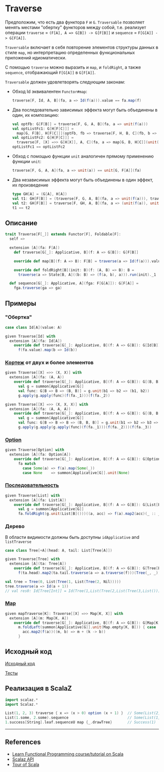 # Traverse

Предположим, что есть два функтора `F` и `G`.
`Traversable` позволяет менять местами "обертку" функторов между собой, 
т.е. реализует операции `traverse` = `(F[A], A => G[B]) -> G[F[B]]` и `sequence` = `F[G[A]] -> G[F[A]]`.

`Traversable` включает в себя повторение элементов структуры данных в стиле `map`, 
но интерпретацию определенных функциональных приложений идиоматически.

С помощью `traverse` можно выразить и `map`, и `foldRight`, а также `sequence`, отображающий `F[G[A]]` в `G[F[A]]`.

`Traversable` должен удовлетворять следующим законам:

- Обход Id эквивалентен `Functor#map`:
  ```scala
  traverse[F, Id, A, B](fa, a => Id(f(a))).value == fa.map(f)
  ```
- Два последовательно зависимых эффекта могут быть объединены в один, их композицию:
  ```scala
  val optFb: G[F[B]] = traverse[F, G, A, B](fa, a => unit(f(a)))
  val optListFc1: G[H[F[C]]] =
    map[G, F[B], H[F[C]]](optFb, fb => traverse[F, H, B, C](fb, b => unit(g(b))))
  val optListFc2: G[H[F[C]]] =
    traverse[F, [X] =>> G[H[X]], A, C](fa, a => map[G, B, H[C]](unit(f(a)), b => unit(g(b))))
  optListFc1 == optListFc2
  ```
- Обход с помощью функции `unit` аналогичен прямому применению функции `unit`:
  ```scala
  traverse[F, G, A, A](fa, a => unit(a)) == unit[G, F[A]](fa)
  ```
- Два независимых эффекта могут быть объединены в один эффект, их произведение
  ```scala
  type GH[A] = (G[A], H[A])
  val t1: GH[F[B]] = (traverse[F, G, A, B](fa, a => unit(f(a))), traverse[F, H, A, B](fa, a => unit(f(a))))
  val t2: GH[F[B]] = traverse[F, GH, A, B](fa, a => (unit(f(a)), unit(f(a))))
  t1 == t2
  ```


## Описание 

```scala
trait Traverse[F[_]] extends Functor[F], Foldable[F]:
  self =>

  extension [A](fa: F[A])
    def traverse[G[_]: Applicative, B](f: A => G[B]): G[F[B]]

    override def map[B](f: A => B): F[B] = traverse(a => Id(f(a))).value

    override def foldRight[B](init: B)(f: (A, B) => B): B =
      traverse(a => State[B, A]((b: B) => (f(a, b), a))).run(init)._1

  def sequence[G[_]: Applicative, A](fga: F[G[A]]): G[F[A]] =
    fga.traverse(ga => ga)
```

## Примеры

### "Обертка"

```scala
case class Id[A](value: A)

given Traverse[Id] with
  extension [A](fa: Id[A])
    override def traverse[G[_]: Applicative, B](f: A => G[B]): G[Id[B]] =
      f(fa.value).map(b => Id(b))
```

### [Кортеж](../../scala/collections/tuple) от двух и более элементов

```scala
given Traverse[[X] =>> (X, X)] with
  extension [A](fa: (A, A))
    override def traverse[G[_]: Applicative, B](f: A => G[B]): G[(B, B)] =
      val g = summon[Applicative[G]]
      val func: G[B => B => (B, B)] = g.unit(b1 => b2 => (b1, b2))
      g.apply(g.apply(func)(f(fa._1)))(f(fa._2))

given Traverse[[X] =>> (X, X, X)] with
  extension [A](fa: (A, A, A))
    override def traverse[G[_]: Applicative, B](f: A => G[B]): G[(B, B, B)] =
      val g = summon[Applicative[G]]
      val func: G[B => B => B => (B, B, B)] = g.unit(b1 => b2 => b3 => (b1, b2, b3))
      g.apply(g.apply(g.apply(func)(f(fa._1)))(f(fa._2)))(f(fa._3))
```

### [Option](../../scala/fp/functional-error-handling)

```scala
given Traverse[Option] with
  extension [A](fa: Option[A])
    override def traverse[G[_]: Applicative, B](f: A => G[B]): G[Option[B]] =
      fa match
        case Some(a) => f(a).map(Some(_))
        case None    => summon[Applicative[G]].unit(None)
```

### [Последовательность](../../scala/collections)

```scala
given Traverse[List] with
  extension [A](fa: List[A])
    override def traverse[G[_]: Applicative, B](f: A => G[B]): G[List[B]] =
      val g = summon[Applicative[G]]
      fa.foldRight(g.unit(List[B]()))((a, acc) => f(a).map2(acc)(_ :: _))
```

### Дерево

В области видимости должны быть доступны `idApplicative` and `listTraverse`

```scala
case class Tree[+A](head: A, tail: List[Tree[A]])

given Traverse[Tree] with
  extension [A](ta: Tree[A])
    override def traverse[G[_]: Applicative, B](f: A => G[B]): G[Tree[B]] =
      f(ta.head).map2(ta.tail.traverse(a => a.traverse(f)))(Tree(_, _))

val tree = Tree(0, List(Tree(1, List(Tree(2, Nil)))))
tree.traverse(a => Id(a + 1))
// val res0: Id[Tree[Int]] = Id(Tree(1,List(Tree(2,List(Tree(3,List()))))))
```

### [Map](../../scala/collections/maps)

```scala
given mapTraverse[K]: Traverse[[X] =>> Map[K, X]] with
  extension [A](m: Map[K, A])
    override def traverse[G[_]: Applicative, B](f: A => G[B]): G[Map[K, B]] =
      m.foldLeft(summon[Applicative[G]].unit(Map.empty[K, B])) { case (acc, (k, a)) =>
        acc.map2(f(a))((m, b) => m + (k -> b))
      }
```

## Исходный код

[Исходный код](https://gitflic.ru/project/artemkorsakov/scalabook/blob?file=examples%2Fsrc%2Fmain%2Fscala%2Ftypeclass%2Fmonad%2FTraverse.scala&plain=1)

[Тесты](https://gitflic.ru/project/artemkorsakov/scalabook/blob?file=examples%2Fsrc%2Ftest%2Fscala%2Ftypeclass%2Fmonad%2FTraverseSuite.scala)


## Реализация в ScalaZ

```scala
import scalaz.*
import Scalaz.*

List(1, 2, 3) traverse { x => (x > 0) option (x + 1) }  // Some(List(2, 3, 4))
List(1.some, 2.some).sequence                           // Some(List(1, 2))
1.success[String].leaf.sequenceU map {_.drawTree}       // Success(1)
```


---

## References

- [Learn Functional Programming course/tutorial on Scala](https://github.com/dehun/learn-fp)
- [Scalaz API](https://javadoc.io/doc/org.scalaz/scalaz-core_3/7.3.6/scalaz/Traverse.html)
- [Tour of Scala](https://tourofscala.com/scala/traversable)
